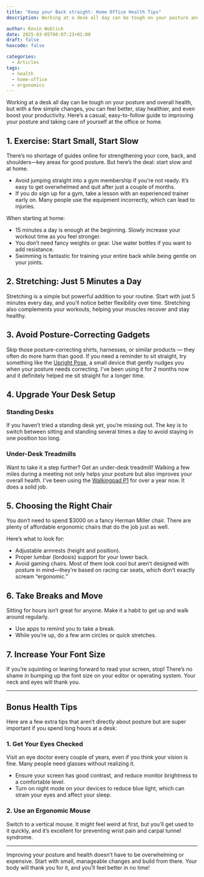 ```yaml
---
title: "Keep your Back straight: Home Office Health Tips"
description: Working at a desk all day can be tough on your posture and overall health, but with a few simple changes, you can feel better, stay healthier, and even boost your productivity.

author: Kevin Woblick
date: 2025-03-05T00:07:23+01:00
draft: false
hascode: false

categories:
  - Articles
tags:
  - health
  - home-office
  - ergonomics
---
```


Working at a desk all day can be tough on your posture and overall health, but with a few simple changes, you can feel better, stay healthier, and even boost your productivity. Here’s a casual, easy-to-follow guide to improving your posture and taking care of yourself at the office or home.

## 1. Exercise: Start Small, Start Slow

There’s no shortage of guides online for strengthening your core, back, and shoulders—key areas for good posture. But here’s the deal: start slow and at home.

- Avoid jumping straight into a gym membership if you’re not ready. It’s easy to get overwhelmed and quit after just a couple of months.
- If you do sign up for a gym, take a lesson with an experienced trainer early on. Many people use the equipment incorrectly, which can lead to injuries.

When starting at home:

- 15 minutes a day is enough at the beginning. Slowly increase your workout time as you feel stronger.
- You don’t need fancy weights or gear. Use water bottles if you want to add resistance.
- Swimming is fantastic for training your entire back while being gentle on your joints.

## 2. Stretching: Just 5 Minutes a Day

Stretching is a simple but powerful addition to your routine. Start with just 5 minutes every day, and you’ll notice better flexibility over time. Stretching also complements your workouts, helping your muscles recover and stay healthy.

## 3. Avoid Posture-Correcting Gadgets

Skip those posture-correcting shirts, harnesses, or similar products — they often do more harm than good. If you need a reminder to sit straight, try something like the [Upright Pose](https://www.uprightpose.com/), a small device that gently nudges you when your posture needs correcting. I've been using it for 2 months now and it definitely helped me sit straight for a longer time.

## 4. Upgrade Your Desk Setup
### Standing Desks

If you haven’t tried a standing desk yet, you’re missing out. The key is to switch between sitting and standing several times a day to avoid staying in one position too long.

### Under-Desk Treadmills

Want to take it a step further? Get an under-desk treadmill! Walking a few miles during a meeting not only helps your posture but also improves your overall health. I've been using the [Walkingpad P1](https://walkingpad.pxf.io/o4OZQO) for over a year now. It does a solid job.

## 5. Choosing the Right Chair

You don’t need to spend $3000 on a fancy Herman Miller chair. There are plenty of affordable ergonomic chairs that do the job just as well.

Here’s what to look for:

- Adjustable armrests (height and position).
- Proper lumbar (lordosis) support for your lower back.
- Avoid gaming chairs. Most of them look cool but aren’t designed with posture in mind—they’re based on racing car seats, which don’t exactly scream “ergonomic.”

## 6. Take Breaks and Move

Sitting for hours isn’t great for anyone. Make it a habit to get up and walk around regularly.

- Use apps to remind you to take a break.
- While you’re up, do a few arm circles or quick stretches.

## 7. Increase Your Font Size

If you’re squinting or leaning forward to read your screen, stop! There’s no shame in bumping up the font size on your editor or operating system. Your neck and eyes will thank you.

---

## Bonus Health Tips

Here are a few extra tips that aren’t directly about posture but are super important if you spend long hours at a desk:

### 1. Get Your Eyes Checked

Visit an eye doctor every couple of years, even if you think your vision is fine. Many people need glasses without realizing it.

- Ensure your screen has good contrast, and reduce monitor brightness to a comfortable level.
- Turn on night mode on your devices to reduce blue light, which can strain your eyes and affect your sleep.

### 2. Use an Ergonomic Mouse

Switch to a vertical mouse. It might feel weird at first, but you’ll get used to it quickly, and it’s excellent for preventing wrist pain and carpal tunnel syndrome.

---

Improving your posture and health doesn’t have to be overwhelming or expensive. Start with small, manageable changes and build from there. Your body will thank you for it, and you’ll feel better in no time!
